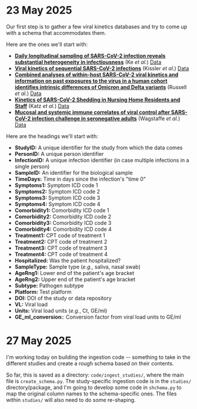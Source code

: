# 23 May 2025
Our first step is to gather a few viral kinetics databases and try to come up with a schema that accommodates them. 

Here are the ones we'll start with: 

- [**Daily longitudinal sampling of SARS-CoV-2 infection reveals substantial heterogeneity in infectiousness**](https://www.nature.com/articles/s41564-022-01105-z) (Ke *et al.*) [Data](https://static-content.springer.com/esm/art%3A10.1038%2Fs41564-022-01105-z/MediaObjects/41564_2022_1105_MOESM4_ESM.xlsx)
- [**Viral kinetics of sequential SARS-CoV-2 infections**](https://www.nature.com/articles/s41467-023-41941-z) (Kissler *et al.*) [Data](https://github.com/skissler/Ct_SequentialInfections/blob/main/data/ct_dat_refined.csv)
- [**Combined analyses of within-host SARS-CoV-2 viral kinetics and information on past exposures to the virus in a human cohort identifies intrinsic differences of Omicron and Delta variants**](https://journals.plos.org/plosbiology/article?id=10.1371/journal.pbio.3002463) (Russell *et al.*) [Data](https://github.com/thimotei/legacy_ct_modelling/tree/main/data_inference)
- [**Kinetics of SARS-CoV-2 Shedding in Nursing Home Residents and Staff**](https://agsjournals.onlinelibrary.wiley.com/doi/full/10.1111/jgs.19499) (Katz *et al.*) [Data](https://data.cms.gov/covid-19/covid-19-nursing-home-data)
- [**Mucosal and systemic immune correlates of viral control after SARS-CoV-2 infection challenge in seronegative adults**](https://www.science.org/doi/10.1126/sciimmunol.adj9285) (Wagstaffe *et al.*) [Data](https://www.science.org/doi/suppl/10.1126/sciimmunol.adj9285/suppl_file/sciimmunol.adj9285_data_file_s1.zip)

Here are the headings we'll start with: 

- **StudyID:** A unique identifier for the study from which the data comes
- **PersonID:** A unique person identifier
- **InfectionID:** A unique infection identifier (in case multiple infections in a single person)
- **SampleID:** An identifier for the biological sample 
- **TimeDays:** Time in days since the infection's "time 0" 
- **Symptoms1:** Symptom ICD code 1
- **Symptoms2:** Symptom ICD code 2
- **Symptoms3:** Symptom ICD code 3
- **Symptoms4:** Symptom ICD code 4
- **Comorbidity1:** Comorbidity ICD code 1
- **Comorbidity2:** Comorbidity ICD code 2
- **Comorbidity3:** Comorbidity ICD code 3
- **Comorbidity4:** Comorbidity ICD code 4
- **Treatment1:** CPT code of treatment 1
- **Treatment2:** CPT code of treatment 2
- **Treatment3:** CPT code of treatment 3
- **Treatment4:** CPT code of treatment 4
- **Hospitalized:** Was the patient hospitalized? 
- **SampleType:** Sample type (*e.g.*, saliva, nasal swab)
- **AgeRng1:** Lower end of the patient's age bracket
- **AgeRng2:** Upper end of the patient's age bracket
- **Subtype:** Pathogen subtype 
- **Platform:** Test platform
- **DOI:** DOI of the study or data repository 
- **VL:** Viral load 
- **Units:** Viral load units (*e.g.*, Ct, GE/ml)
- **GE_ml_conversion:**: Conversion factor from viral load units to GE/ml


# 27 May 2025

I'm working today on building the ingestion code -- something to take in the different studies and create a rough schema based on their contents. 

So far, this is saved as a directory: `code/ingest_studies/`, where the main file is `create_schema.py`. The study-specific ingestion code is in the `studies/` directory/package, and I'm going to develop some code in `shchema.py` to map the original column names to the schema-specific ones. The files within `studies/` will also need to do some re-shaping. 















